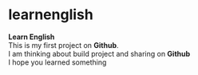 # learnenglish
**Learn English** <br/>
This is my first project on **Github**. <br/>
I am thinking about build project and sharing on **Github**<br/>
I hope you learned something
